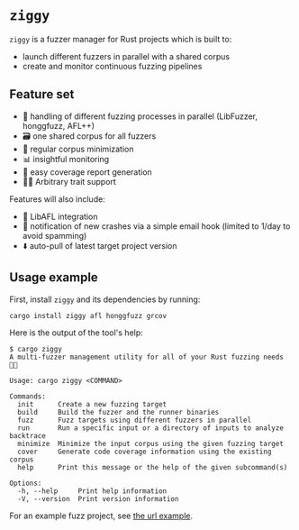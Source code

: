 # `ziggy`

`ziggy` is a fuzzer manager for Rust projects which is built to:

- launch different fuzzers in parallel with a shared corpus
- create and monitor continuous fuzzing pipelines

## Feature set

- 🤹 handling of different fuzzing processes in parallel (LibFuzzer, honggfuzz, AFL++)
- 🗃️ one shared corpus for all fuzzers
- 🤏 regular corpus minimization
- 📊 insightful monitoring
- 🎯 easy coverage report generation
- 😶‍🌫️ Arbitrary trait support

Features will also include:

- 🐇 LibAFL integration
- 📨 notification of new crashes via a simple email hook (limited to 1/day to avoid spamming)
- ⬇️ auto-pull of latest target project version

## Usage example

First, install `ziggy` and its dependencies by running:

```
cargo install ziggy afl honggfuzz grcov
```

Here is the output of the tool's help:

```
$ cargo ziggy
A multi-fuzzer management utility for all of your Rust fuzzing needs 🧑‍🎤

Usage: cargo ziggy <COMMAND>

Commands:
  init      Create a new fuzzing target
  build     Build the fuzzer and the runner binaries
  fuzz      Fuzz targets using different fuzzers in parallel
  run       Run a specific input or a directory of inputs to analyze backtrace
  minimize  Minimize the input corpus using the given fuzzing target
  cover     Generate code coverage information using the existing corpus
  help      Print this message or the help of the given subcommand(s)

Options:
  -h, --help     Print help information
  -V, --version  Print version information
```

For an example fuzz project, see [the url example](./examples/url/).
